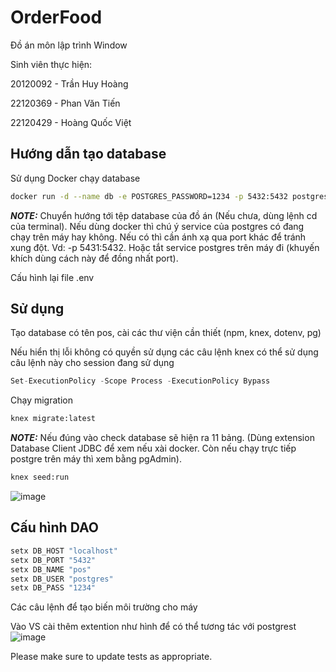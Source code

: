 # OrderFood

Đồ án môn lập trình Window

Sinh viên thực hiện:

20120092 - Trần Huy Hoàng

22120369 - Phan Văn Tiến

22120429 - Hoàng Quốc Việt

## Hướng dẫn tạo database

Sử dụng Docker chạy database

```bash
docker run -d --name db -e POSTGRES_PASSWORD=1234 -p 5432:5432 postgres
```
**_NOTE:_** Chuyển hướng tới tệp database của đồ án (Nếu chưa, dùng lệnh cd của terminal).
Nếu dùng docker thì chú ý service của postgres có đang chạy trên máy hay không. Nếu có thì cần ánh xạ qua port khác để tránh xung đột. Vd: -p 5431:5432. Hoặc tắt service postgres trên máy đi (khuyến khích dùng cách này để đồng nhất port).

Cấu hình lại file .env

## Sử dụng

Tạo database có tên pos, cài các thư viện cần thiết (npm, knex, dotenv, pg)

Nếu hiển thị lỗi không có quyền sử dụng các câu lệnh knex có thể sử dụng câu lệnh này cho session đang sử dụng

```python
Set-ExecutionPolicy -Scope Process -ExecutionPolicy Bypass
```

Chạy migration
```python
knex migrate:latest
```
**_NOTE:_** Nếu đúng vào check database sẽ hiện ra 11 bảng. (Dùng extension Database Client JDBC để xem nếu xài docker. Còn nếu chạy trực tiếp postgre trên máy thì xem bằng pgAdmin).
```python
knex seed:run 
```

![image](https://github.com/user-attachments/assets/9190e979-a6a6-45a2-a3e1-d653274d9b18)

## Cấu hình DAO

```python
setx DB_HOST "localhost"
setx DB_PORT "5432"
setx DB_NAME "pos"
setx DB_USER "postgres"
setx DB_PASS "1234"
```

Các câu lệnh để tạo biến môi trường cho máy

Vào VS cài thêm extention như hình để có thể tương tác với postgrest
![image](https://github.com/user-attachments/assets/191d6591-4bc0-4574-92a4-f9148385a6e9)


Please make sure to update tests as appropriate.

